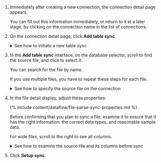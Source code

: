 1. Immediately after creating a new connection, the connection detail page appears.

   You can fill out this information immediately, or return to it at a later stage, by clicking on the connection name in the list of connections.

2. On the connection detail page, click **Add table sync**.

    <details>
    <summary>See how to initiate a new table sync</summary>
    <p><img src="../../images/dataflow-add-table-sync.png" alt="Add table sync"></p></details>

3. In the **Add table sync** interface, on the database selector, scroll to find the source file, and click to select it.

   You can search for the file by name.

   If you use multiple files, you have to repeat these steps for each file.

   <details>
     <summary>See how to specify the source file on the connection</summary>
     <p><img src="../../images/dataflow-select-file.png" alt="Select file"></p></details>

4. In the file detail display, adjust these properties:

   {% include content/dataflow/file-parse-sync-properties.md %}

   Before confirming that you plan to sync a file, examine it to ensure that it has the right information: the correct data types, and reasonable sample data.

   For wide files, scroll to the right to see all columns.

   <details>
     <summary>See how to examine the source file and its columns before sync</summary>
     <p><img src="../../images/dataflow-sync-file.png" alt="Examine file to sync and its columns"></p></details>

5. Click **Setup sync**.   
